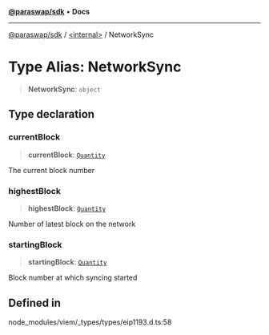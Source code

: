 [**@paraswap/sdk**](../../README.md) • **Docs**

***

[@paraswap/sdk](../../globals.md) / [\<internal\>](../README.md) / NetworkSync

# Type Alias: NetworkSync

> **NetworkSync**: `object`

## Type declaration

### currentBlock

> **currentBlock**: [`Quantity`](Quantity.md)

The current block number

### highestBlock

> **highestBlock**: [`Quantity`](Quantity.md)

Number of latest block on the network

### startingBlock

> **startingBlock**: [`Quantity`](Quantity.md)

Block number at which syncing started

## Defined in

node\_modules/viem/\_types/types/eip1193.d.ts:58

